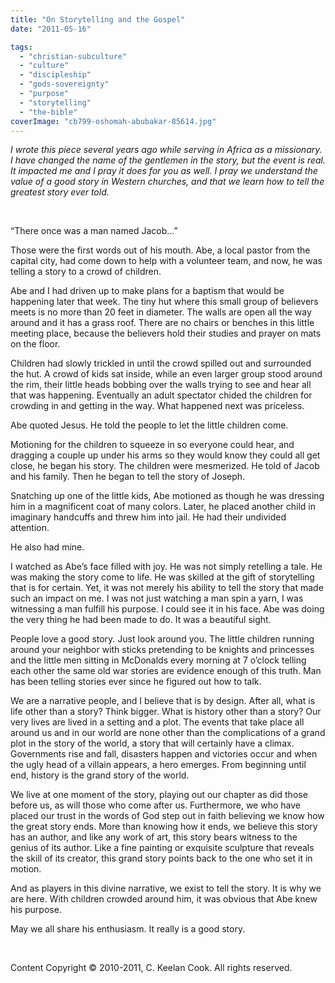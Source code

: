 ```yaml
---
title: "On Storytelling and the Gospel"
date: "2011-05-16"

tags: 
  - "christian-subculture"
  - "culture"
  - "discipleship"
  - "gods-sovereignty"
  - "purpose"
  - "storytelling"
  - "the-bible"
coverImage: "cb799-oshomah-abubakar-85614.jpg"
---
```


_I wrote this piece several years ago while serving in Africa as a missionary. I have changed the name of the gentlemen in the story, but the event is real. It impacted me and I pray it does for you as well. I pray we understand the value of a good story in Western churches, and that we learn how to tell the greatest story ever told._

 

“There once was a man named Jacob…”

Those were the first words out of his mouth. Abe, a local pastor from the capital city, had come down to help with a volunteer team, and now, he was telling a story to a crowd of children.

Abe and I had driven up to make plans for a baptism that would be happening later that week. The tiny hut where this small group of believers meets is no more than 20 feet in diameter. The walls are open all the way around and it has a grass roof. There are no chairs or benches in this little meeting place, because the believers hold their studies and prayer on mats on the floor.

Children had slowly trickled in until the crowd spilled out and surrounded the hut. A crowd of kids sat inside, while an even larger group stood around the rim, their little heads bobbing over the walls trying to see and hear all that was happening. Eventually an adult spectator chided the children for crowding in and getting in the way. What happened next was priceless.

Abe quoted Jesus. He told the people to let the little children come.

Motioning for the children to squeeze in so everyone could hear, and dragging a couple up under his arms so they would know they could all get close, he began his story. The children were mesmerized. He told of Jacob and his family. Then he began to tell the story of Joseph.

Snatching up one of the little kids, Abe motioned as though he was dressing him in a magnificent coat of many colors. Later, he placed another child in imaginary handcuffs and threw him into jail. He had their undivided attention.

He also had mine.

I watched as Abe’s face filled with joy. He was not simply retelling a tale. He was making the story come to life. He was skilled at the gift of storytelling that is for certain. Yet, it was not merely his ability to tell the story that made such an impact on me. I was not just watching a man spin a yarn, I was witnessing a man fulfill his purpose. I could see it in his face. Abe was doing the very thing he had been made to do. It was a beautiful sight.

People love a good story. Just look around you. The little children running around your neighbor with sticks pretending to be knights and princesses and the little men sitting in McDonalds every morning at 7 o’clock telling each other the same old war stories are evidence enough of this truth. Man has been telling stories ever since he figured out how to talk.

We are a narrative people, and I believe that is by design. After all, what is life other than a story? Think bigger. What is history other than a story? Our very lives are lived in a setting and a plot. The events that take place all around us and in our world are none other than the complications of a grand plot in the story of the world, a story that will certainly have a climax. Governments rise and fall, disasters happen and victories occur and when the ugly head of a villain appears, a hero emerges. From beginning until end, history is the grand story of the world.

We live at one moment of the story, playing out our chapter as did those before us, as will those who come after us. Furthermore, we who have placed our trust in the words of God step out in faith believing we know how the great story ends. More than knowing how it ends, we believe this story has an author, and like any work of art, this story bears witness to the genius of its author. Like a fine painting or exquisite sculpture that reveals the skill of its creator, this grand story points back to the one who set it in motion.

And as players in this divine narrative, we exist to tell the story. It is why we are here. With children crowded around him, it was obvious that Abe knew his purpose.

May we all share his enthusiasm. It really is a good story.

 

Content Copyright © 2010-2011, C. Keelan Cook. All rights reserved.
